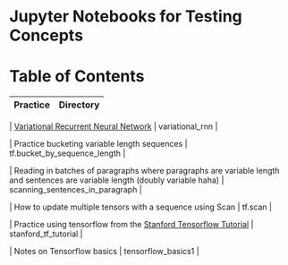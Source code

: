 # Jupyter Notebooks for Testing Concepts

# Table of Contents

| Practice      | Directory     |
| ------------- |:-------------:|
<!--  -->
| [Variational Recurrent Neural Network](https://arxiv.org/abs/1506.02216) | 
  variational_rnn |
<!--  -->
| Practice bucketing variable length sequences      | 
  tf.bucket_by_sequence_length |
<!--  -->
| Reading in batches of paragraphs where paragraphs are variable length and sentences are variable length (doubly variable haha) | 
  scanning_sentences_in_paragraph |
<!--  -->
| How to update multiple tensors with a sequence using Scan |
  tf.scan |
<!--  -->
| Practice using tensorflow from the [Stanford Tensorflow Tutorial](https://cs224d.stanford.edu/lectures/CS224d-Lecture7.pdf) |
  stanford_tf_tutorial |
<!--  -->
| Notes on Tensorflow basics | 
  tensorflow_basics1 |